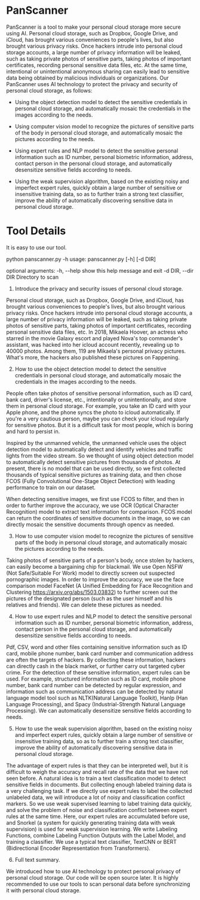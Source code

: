 # PanScanner

PanScanner is a tool to make your personal cloud storage more secure using AI.
Personal cloud storage, such as Dropbox, Google Drive, and iCloud,  has brought various conveniences to people's lives, but also brought various privacy risks. Once hackers intrude into personal cloud storage accounts, a large number of privacy information will be leaked, such as taking private photos of sensitive parts, taking photos of important certificates, recording personal sensitive data files, etc. At the same time, intentional or unintentional anonymous sharing can easily lead to sensitive data being obtained by malicious individuals or organizations.
Our PanScanner uses AI technology to protect the privacy and security of personal cloud storage, as follows:

 - Using the object detection model to detect the sensitive credentials in personal cloud storage, and automatically mosaic the credentials in the images according to the needs.

- Using computer vision model to recognize the pictures of sensitive parts of the body in personal cloud storage, and automatically mosaic the pictures according to the needs.

- Using expert rules and NLP model to detect the sensitive personal information such as ID number, personal biometric information, address, contact person in the personal cloud storage, and automatically desensitize sensitive fields according to needs.

- Using the weak supervision algorithm, based on the existing noisy and imperfect expert rules, quickly obtain a large number of sensitive or insensitive training data, so as to further train a strong text classifier, improve the ability of automatically discovering sensitive data in personal cloud storage.

# Tool Details

It is easy to use our tool.


 python panscanner.py -h
 usage: panscanner.py [-h] [-d DIR]

 optional arguments:
   -h, --help         show this help message and exit
   -d DIR, --dir DIR  Directory to scan



1. Introduce the privacy and security issues of personal cloud storage.

Personal cloud storage, such as Dropbox, Google Drive, and iCloud,  has brought various conveniences to people's lives, but also brought various privacy risks. Once hackers intrude into personal cloud storage accounts, a large number of privacy information will be leaked, such as taking private photos of sensitive parts, taking photos of important certificates, recording personal sensitive data files, etc.  In 2018, Mikaela Hoover, an actress who starred in the movie Galaxy escort and played Nova's top commander's assistant, was hacked into her icloud account recently, revealing up to 40000 photos. Among them, 119 are Mikaela's personal privacy pictures. What's more, the hackers also published these pictures on Fappening.

2. How to use the object detection model to detect the sensitive credentials in personal cloud storage, and automatically mosaic the credentials in the images according to the needs.

People often take photos of sensitive personal information, such as ID card, bank card, driver's license, etc., intentionally or unintentionally, and store them in personal cloud storage. For example, you take an ID card with your Apple phone, and the phone syncs the photo to icloud automatically. If you're a very cautious person, maybe you can check your icloud regularly for sensitive photos. But it is a difficult task for most people, which is boring and hard to persist in.

Inspired by the unmanned vehicle, the unmanned vehicle uses the object detection model to automatically detect and identify vehicles and traffic lights from the video stream. So we thought of using object detection model to automatically detect sensitive pictures from thousands of photos. At present, there is no model that can be used directly, so we first collected thousands of typical sensitive pictures as training data, and then chose FCOS (Fully Convolutional One-Stage Object Detection) with leading performance to train on our dataset. 

When detecting sensitive images, we first use FCOS to filter, and then in order to further improve the accuracy, we use OCR (Optical Character Recognition) model to extract text information for comparison. FCOS model can return the coordinates of sensitive documents in the image, so we can directly mosaic the sensitive documents through opencv as needed.

3. How to use computer vision model to recognize the pictures of sensitive parts of the body in personal cloud storage, and automatically mosaic the pictures according to the needs.

Taking photos of sensitive parts of a person's body, once stolen by hackers, can easily become a bargaining chip for blackmail. We use Open NSFW (Not Safe/Suitable For Work) model to directly screen out suspected pornographic images. In order to improve the accuracy, we use the face comparison model FaceNet (A Unified Embedding for Face Recognition and Clustering https://arxiv.org/abs/1503.03832) to further screen out the pictures of the designated person (such as the user himself and his relatives and friends). We can delete these pictures as needed.

4. How to use expert rules and NLP model to detect the sensitive personal information such as ID number, personal biometric information, address, contact person in the personal cloud storage, and automatically desensitize sensitive fields according to needs.

Pdf, CSV, word and other files containing sensitive information such as ID card, mobile phone number, bank card number and communication address are often the targets of hackers. By collecting these information, hackers can directly cash in the black market, or further carry out targeted cyber crime. For the detection of these sensitive information, expert rules can be used. For example, structured information such as ID card, mobile phone number, bank card number can be detected by regular expression, and information such as communication address can be detected by natural language model tool such as NLTK(Natural Language Toolkit), Hanlp (Han Language Processing), and Spacy (Industrial-Strength Natural Language Processing).  We can automatically desensitize sensitive fields according to needs.

5. How to use the weak supervision algorithm, based on the existing noisy and imperfect expert rules, quickly obtain a large number of sensitive or insensitive training data, so as to further train a strong text classifier, improve the ability of automatically discovering sensitive data in personal cloud storage.

The advantage of expert rules is that they can be interpreted well, but it is difficult to weigh the accuracy and recall rate of the data that we have not seen before. A natural idea is to train a text classification model to detect sensitive fields in documents. But collecting enough labeled training data is a very challenging task. If we directly use expert rules to label the collected unlabeled data, we will introduce a lot of noisy and classification conflict markers. So we use weak supervised learning to label training data quickly, and solve the problem of noise and classification conflict between expert rules at the same time. Here, our expert rules are accumulated before use, and Snorkel (a system for quickly generating training data with weak supervision) is used for weak supervision learning. We write Labeling Functions, combine Labeling Function Outputs with the Label Model, and training a classifier. We use a typical text classifier, TextCNN or BERT (Bidirectional Encoder Representation from Transformers).


6. Full text summary.

We introduced how to use AI technology to protect personal privacy of personal cloud storage. Our code will be open source later. It is highly recommended to use our tools to scan personal data before synchronizing it with personal cloud storage.
